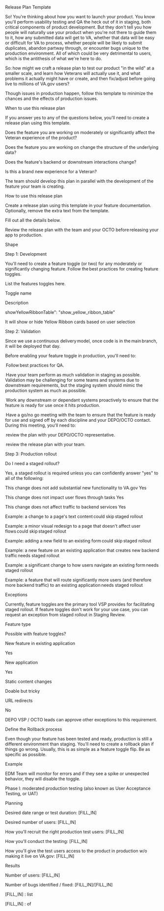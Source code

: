 Release Plan Template 

So! You're thinking about how you want to launch your product. You know you'll perform usability testing and QA the heck out of it in staging, both critical components of product development. But they don't tell you how people will naturally use your product when you're not there to guide them to it, how any submitted data will get to VA, whether that data will be easy or difficult for VA to process, whether people will be likely to submit duplicates, abandon partway through, or encounter bugs unique to the production environment. All of which could be very detrimental to users, which is the antithesis of what we're here to do. 

So: how might we craft a release plan to test our product "in the wild" at a smaller scale, and learn how Veterans will actually use it, and what problems it actually might have or create, and then fix/adjust before going live to millions of VA.gov users? 

Though issues in production happen, follow this template to minimize the chances and the effects of production issues. 

When to use this release plan 

If you answer yes to any of the questions below, you'll need to create a release plan using this template. 

Does the feature you are working on moderately or significantly affect the Veteran experience of the product? 

Does the feature you are working on change the structure of the underlying data? 

Does the feature's backend or downstream interactions change? 

Is this a brand new experience for a Veteran? 

The team should develop this plan in parallel with the development of the feature your team is creating. 

How to use this release plan 

Create a release plan using this template in your feature documentation. Optionally, remove the extra text from the template. 

Fill out all the details below. 

Review the release plan with the team and your OCTO before releasing your app to production. 

Shape 

Step 1: Development 

You'll need to create a feature toggle (or two) for any moderately or significantly changing feature. Follow the best practices for creating feature toggles. 

List the features toggles here. 

Toggle name 

Description 

showYellowRibbonTable": "show_yellow_ribbon_table" 

It will show or hide Yellow Ribbon cards based on user selection 

Step 2: Validation 

Since we use a continuous delivery model, once code is in the main branch, it will be deployed that day. 

Before enabling your feature toggle in production, you'll need to: 

 Follow best practices for QA. 

 Have your team perform as much validation in staging as possible. Validation may be challenging for some teams and systems due to downstream requirements, but the staging system should mimic the production system as much as possible. 

 Work any downstream or dependant systems proactively to ensure that the feature is ready for use once it hits production. 

 Have a go/no go meeting with the team to ensure that the feature is ready for use and signed off by each discipline and your DEPO/OCTO contact. During this meeting, you'll need to: 

 review the plan with your DEPO/OCTO representative. 

 review the release plan with your team. 

Step 3: Production rollout 

Do I need a staged rollout? 

Yes, a staged rollout is required unless you can confidently answer "yes" to all of the following: 

This change does not add substantial new functionality to VA.gov Yes 

This change does not impact user flows through tasks Yes 

This change does not affect traffic to backend services Yes 

Example: a change to a page's text content could skip staged rollout 

Example: a minor visual redesign to a page that doesn't affect user flows could skip staged rollout 

Example: adding a new field to an existing form could skip staged rollout 

Example: a new feature on an existing application that creates new backend traffic needs staged rollout 

Example: a significant change to how users navigate an existing form needs staged rollout 

Example: a feature that will route significantly more users (and therefore more backend traffic) to an existing application needs staged rollout 

Exceptions 

Currently, feature toggles are the primary tool VSP provides for facilitating staged rollout. If feature toggles don't work for your use case, you can request an exception from staged rollout in Staging Review. 

Feature type 

Possible with feature toggles? 

New feature in existing application 

Yes 

New application 

Yes 

Static content changes 

Doable but tricky 

URL redirects 

No 

DEPO VSP / OCTO leads can approve other exceptions to this requirement. 

Define the Rollback process 

Even though your feature has been tested and ready, production is still a different environment than staging. You'll need to create a rollback plan if things go wrong. Usually, this is as simple as a feature toggle flip. Be as specific as possible. 

Example 

EDM Team will monitor for errors and if they see a spike or unexpected behavior, they will disable the toggle.  

Phase I: moderated production testing (also known as User Acceptance Testing, or UAT) 

Planning 

Desired date range or test duration: [FILL_IN] 

Desired number of users: [FILL_IN] 

How you'll recruit the right production test users: [FILL_IN] 

How you'll conduct the testing: [FILL_IN] 

How you'll give the test users access to the product in production w/o making it live on VA.gov: [FILL_IN] 

Results 

Number of users: [FILL_IN] 

Number of bugs identified / fixed: [FILL_IN]/[FILL_IN] 

[FILL_IN] : list 

[FILL_IN] : of 
